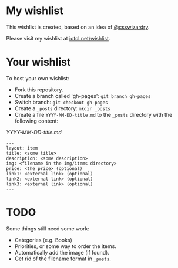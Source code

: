 # My wishlist

This wishlist is created, based on an idea of [@csswizardry](http://csswizardry.com).

Please visit my wishlist at [iotcl.net/wishlist](http://iotcl.net/wishlist/).

# Your wishlist
To host your own wishlist:

- Fork this repository.
- Create a branch called 'gh-pages': `git branch gh-pages`
- Switch branch: `git checkout gh-pages`
- Create a `_posts` directory: `mkdir _posts`
- Create a file `YYYY-MM-DD-title.md` to the `_posts` directory with the following content:
 
*YYYY-MM-DD-title.md*

    --- 
    layout: item
    title: <some title>
    description: <some description>
    img: <filename in the img/items directory>
    price: <the price> (optional)
    link1: <external link> (optional)
    link2: <external link> (optional)
    link3: <external link> (optional)
    ---

# TODO
Some things still need some work:

- Categories (e.g. Books)
- Priorities, or some way to order the items.
- Automatically add the image (if found).
- Get rid of the filename format in `_posts`.